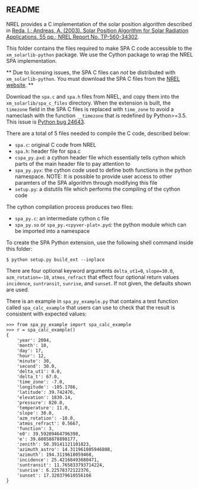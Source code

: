 README
------

NREL provides a C implementation of the solar position algorithm described in
[Reda, I.; Andreas, A. (2003). Solar Position Algorithm for Solar Radiation Applications. 55 pp.; NREL Report No. TP-560-34302](http://www.nrel.gov/docs/fy08osti/34302.pdf).

This folder contains the files required to make SPA C code accessible
to the `xm_solarlib-python` package. We use the Cython package to wrap the NREL SPA 
implementation. 

** Due to licensing issues, the SPA C files can _not_ be distributed with
`xm_solarlib-python`. You must download the SPA C files from the
[NREL website](https://midcdmz.nrel.gov/spa/). **

Download the `spa.c` and `spa.h` files from NREL,  and copy them into the
`xm_solarlib/spa_c_files` directory. When the extension is built, the ``timezone``
field in the SPA C files is replaced with `time_zone` to avoid a nameclash
with the function `__timezone` that is redefined by Python>=3.5. This issue
is [Python bug 24643](https://bugs.python.org/issue24643).

There are a total of 5 files needed to compile the C code, described below:

* `spa.c`: original C code from NREL 
* `spa.h`: header file for spa.c
* `cspa_py.pxd`: a cython header file which essentially tells cython which
  parts of the main header file to pay attention to
* `spa_py.pyx`: the cython code used to define both functions in the python
  namespace. NOTE: It is possible to provide user access to other paramters of
  the SPA algorithm through modifying this file 
* `setup.py`: a distutils file which performs the compiling of the cython code

The cython compilation process produces two files:
* `spa_py.c`: an intermediate cython c file
* `spa_py.so` or `spa_py.<cpyver-plat>.pyd`: the python module which
  can be imported into a namespace

To create the SPA Python extension, use the following shell command inside this
folder:

    $ python setup.py build_ext --inplace

There are four optional keyword arguments `delta_ut1=0`, `slope=30.0`,
`azm_rotation=-10`, `atmos_refract` that effect four optional return values
`incidence`, `suntransit`, `sunrise`, and `sunset`. If not given, the defaults
shown are used.

There is an example in `spa_py_example.py` that contains a test function called
`spa_calc_example` that users can use to check that the result is consistent
with expected values:

    >>> from spa_py_example import spa_calc_example
    >>> r = spa_calc_example()
    {
        'year': 2004,
        'month': 10,
        'day': 17,
        'hour': 12,
        'minute': 30,
        'second': 30.0,
        'delta_ut1': 0.0,
        'delta_t': 67.0,
        'time_zone': -7.0,
        'longitude': -105.1786,
        'latitude': 39.742476,
        'elevation': 1830.14,
        'pressure': 820.0,
        'temperature': 11.0,
        'slope': 30.0,
        'azm_rotation': -10.0,
        'atmos_refract': 0.5667,
        'function': 3,
        'e0': 39.59209464796398,
        'e': 39.60858878898177,
        'zenith': 50.39141121101823,
        'azimuth_astro': 14.311961805946808,
        'azimuth': 194.3119618059468,
        'incidence': 25.42168493680471,
        'suntransit': 11.765833793714224,
        'sunrise': 6.22578372122376,
        'sunset': 17.320379610556166
    }